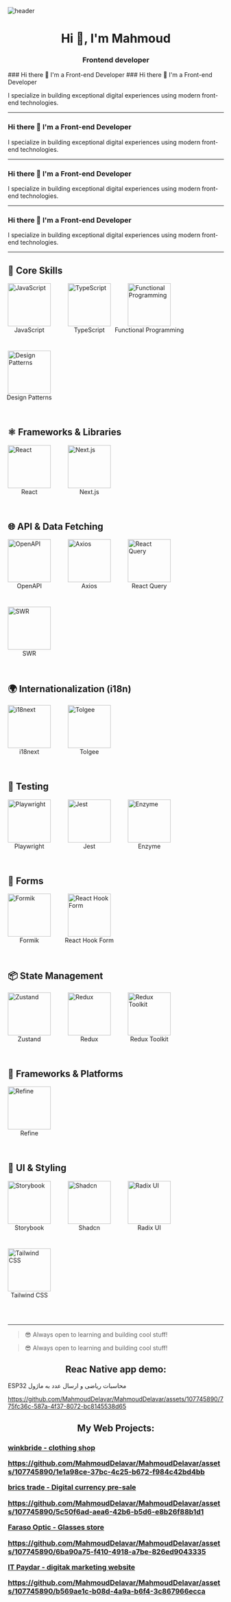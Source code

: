 <img src='https://user-images.githubusercontent.com/80781196/190216139-7697aa5a-c9a0-4bd6-80bf-3aca76a2e1c8.gif' alt='header' />

<h1 align="center">Hi 👋, I'm Mahmoud</h1>
<h3 align="center">Frontend developer</h3>
### Hi there 👋 I'm a Front-end Developer
### Hi there 👋 I'm a Front-end Developer

I specialize in building exceptional digital experiences using modern front-end technologies.

---
### Hi there 👋 I'm a Front-end Developer

I specialize in building exceptional digital experiences using modern front-end technologies.

---
### Hi there 👋 I'm a Front-end Developer

I specialize in building exceptional digital experiences using modern front-end technologies.

---
### Hi there 👋 I'm a Front-end Developer

I specialize in building exceptional digital experiences using modern front-end technologies.

---

## 🧠 Core Skills

<div align="left" style="display: flex; flex-wrap: wrap; gap: 40px; align-items: center; justify-content: flex-start; margin-bottom: 60px;">

  <div style="display: flex; flex-direction: column; align-items: center; width: 100px;">
    <img src="https://img.shields.io/badge/JavaScript-F7DF1E?style=flat&logo=javascript&logoColor=black" width="100" height="100" style="object-fit: contain;" alt="JavaScript" />
    <span style="white-space: nowrap;">JavaScript</span>
  </div>

  <div style="display: flex; flex-direction: column; align-items: center; width: 100px;">
    <img src="https://img.shields.io/badge/TypeScript-3178C6?style=flat&logo=typescript&logoColor=white" width="100" height="100" style="object-fit: contain;" alt="TypeScript" />
    <span style="white-space: nowrap;">TypeScript</span>
  </div>

  <div style="display: flex; flex-direction: column; align-items: center; width: 100px;">
    <img src="https://img.shields.io/badge/Functional%20Programming-000000?style=flat" width="100" height="100" style="object-fit: contain;" alt="Functional Programming" />
    <span style="white-space: nowrap;">Functional Programming</span>
  </div>

  <div style="display: flex; flex-direction: column; align-items: center; width: 100px;">
    <img src="https://img.shields.io/badge/Design%20Patterns-000000?style=flat" width="100" height="100" style="object-fit: contain;" alt="Design Patterns" />
    <span style="white-space: nowrap;">Design Patterns</span>
  </div>

</div>

## ⚛️ Frameworks & Libraries

<div align="left" style="display: flex; flex-wrap: wrap; gap: 40px; align-items: center; justify-content: flex-start; margin-bottom: 60px;">

  <div style="display: flex; flex-direction: column; align-items: center; width: 100px;">
    <img src="https://img.shields.io/badge/React-61DAFB?style=flat&logo=react&logoColor=black" width="100" height="100" style="object-fit: contain;" alt="React" />
    <span style="white-space: nowrap;">React</span>
  </div>

  <div style="display: flex; flex-direction: column; align-items: center; width: 100px;">
    <img src="https://img.shields.io/badge/Next.js-000000?style=flat&logo=nextdotjs&logoColor=white" width="100" height="100" style="object-fit: contain;" alt="Next.js" />
    <span style="white-space: nowrap;">Next.js</span>
  </div>

</div>

## 🌐 API & Data Fetching

<div align="left" style="display: flex; flex-wrap: wrap; gap: 40px; align-items: center; justify-content: flex-start; margin-bottom: 60px;">

  <div style="display: flex; flex-direction: column; align-items: center; width: 100px;">
    <img src="https://img.shields.io/badge/OpenAPI-6BA539?style=flat&logo=openapiinitiative&logoColor=white" width="100" height="100" style="object-fit: contain;" alt="OpenAPI" />
    <span style="white-space: nowrap;">OpenAPI</span>
  </div>

  <div style="display: flex; flex-direction: column; align-items: center; width: 100px;">
    <img src="https://img.shields.io/badge/Axios-5A29E4?style=flat" width="100" height="100" style="object-fit: contain;" alt="Axios" />
    <span style="white-space: nowrap;">Axios</span>
  </div>

  <div style="display: flex; flex-direction: column; align-items: center; width: 100px;">
    <img src="https://img.shields.io/badge/React%20Query-FF4154?style=flat&logo=reactquery&logoColor=white" width="100" height="100" style="object-fit: contain;" alt="React Query" />
    <span style="white-space: nowrap;">React Query</span>
  </div>

  <div style="display: flex; flex-direction: column; align-items: center; width: 100px;">
    <img src="https://img.shields.io/badge/SWR-000000?style=flat" width="100" height="100" style="object-fit: contain;" alt="SWR" />
    <span style="white-space: nowrap;">SWR</span>
  </div>

</div>

## 🌍 Internationalization (i18n)

<div align="left" style="display: flex; flex-wrap: wrap; gap: 40px; align-items: center; justify-content: flex-start; margin-bottom: 60px;">

  <div style="display: flex; flex-direction: column; align-items: center; width: 100px;">
    <img src="https://img.shields.io/badge/i18next-26A69A?style=flat" width="100" height="100" style="object-fit: contain;" alt="i18next" />
    <span style="white-space: nowrap;">i18next</span>
  </div>

  <div style="display: flex; flex-direction: column; align-items: center; width: 100px;">
    <img src="https://img.shields.io/badge/Tolgee-F44E3B?style=flat" width="100" height="100" style="object-fit: contain;" alt="Tolgee" />
    <span style="white-space: nowrap;">Tolgee</span>
  </div>

</div>

## 🧪 Testing

<div align="left" style="display: flex; flex-wrap: wrap; gap: 40px; align-items: center; justify-content: flex-start; margin-bottom: 60px;">

  <div style="display: flex; flex-direction: column; align-items: center; width: 100px;">
    <img src="https://img.shields.io/badge/Playwright-2EAD33?style=flat" width="100" height="100" style="object-fit: contain;" alt="Playwright" />
    <span style="white-space: nowrap;">Playwright</span>
  </div>

  <div style="display: flex; flex-direction: column; align-items: center; width: 100px;">
    <img src="https://img.shields.io/badge/Jest-C21325?style=flat&logo=jest&logoColor=white" width="100" height="100" style="object-fit: contain;" alt="Jest" />
    <span style="white-space: nowrap;">Jest</span>
  </div>

  <div style="display: flex; flex-direction: column; align-items: center; width: 100px;">
    <img src="https://img.shields.io/badge/Enzyme-663399?style=flat" width="100" height="100" style="object-fit: contain;" alt="Enzyme" />
    <span style="white-space: nowrap;">Enzyme</span>
  </div>

</div>

## 🧾 Forms

<div align="left" style="display: flex; flex-wrap: wrap; gap: 40px; align-items: center; justify-content: flex-start; margin-bottom: 60px;">

  <div style="display: flex; flex-direction: column; align-items: center; width: 100px;">
    <img src="https://img.shields.io/badge/Formik-EF6262?style=flat" width="100" height="100" style="object-fit: contain;" alt="Formik" />
    <span style="white-space: nowrap;">Formik</span>
  </div>

  <div style="display: flex; flex-direction: column; align-items: center; width: 100px;">
    <img src="https://img.shields.io/badge/React%20Hook%20Form-EC5990?style=flat" width="100" height="100" style="object-fit: contain;" alt="React Hook Form" />
    <span style="white-space: nowrap;">React Hook Form</span>
  </div>

</div>

## 📦 State Management

<div align="left" style="display: flex; flex-wrap: wrap; gap: 40px; align-items: center; justify-content: flex-start; margin-bottom: 60px;">

  <div style="display: flex; flex-direction: column; align-items: center; width: 100px;">
    <img src="https://img.shields.io/badge/Zustand-000000?style=flat" width="100" height="100" style="object-fit: contain;" alt="Zustand" />
    <span style="white-space: nowrap;">Zustand</span>
  </div>

  <div style="display: flex; flex-direction: column; align-items: center; width: 100px;">
    <img src="https://img.shields.io/badge/Redux-764ABC?style=flat&logo=redux&logoColor=white" width="100" height="100" style="object-fit: contain;" alt="Redux" />
    <span style="white-space: nowrap;">Redux</span>
  </div>

  <div style="display: flex; flex-direction: column; align-items: center; width: 100px;">
    <img src="https://img.shields.io/badge/Redux%20Toolkit-764ABC?style=flat" width="100" height="100" style="object-fit: contain;" alt="Redux Toolkit" />
    <span style="white-space: nowrap;">Redux Toolkit</span>
  </div>

</div>

## 🚀 Frameworks & Platforms

<div align="left" style="display: flex; flex-wrap: wrap; gap: 40px; align-items: center; justify-content: flex-start; margin-bottom: 60px;">

  <div style="display: flex; flex-direction: column; align-items: center; width: 100px;">
    <img src="https://img.shields.io/badge/Refine-6C47FF?style=flat" width="100" height="100" style="object-fit: contain;" alt="Refine" />
    <span style="white-space: nowrap;">Refine</span>
  </div>

</div>

## 🧩 UI & Styling

<div align="left" style="display: flex; flex-wrap: wrap; gap: 40px; align-items: center; justify-content: flex-start; margin-bottom: 60px;">

  <div style="display: flex; flex-direction: column; align-items: center; width: 100px;">
    <img src="https://img.shields.io/badge/Storybook-FF4785?style=flat&logo=storybook&logoColor=white" width="100" height="100" style="object-fit: contain;" alt="Storybook" />
    <span style="white-space: nowrap;">Storybook</span>
  </div>

  <div style="display: flex; flex-direction: column; align-items: center; width: 100px;">
    <img src="https://img.shields.io/badge/Shadcn-000000?style=flat" width="100" height="100" style="object-fit: contain;" alt="Shadcn" />
    <span style="white-space: nowrap;">Shadcn</span>
  </div>

  <div style="display: flex; flex-direction: column; align-items: center; width: 100px;">
    <img src="https://img.shields.io/badge/Radix%20UI-ffffff?style=flat" width="100" height="100" style="object-fit: contain;" alt="Radix UI" />
    <span style="white-space: nowrap;">Radix UI</span>
  </div>

  <div style="display: flex; flex-direction: column; align-items: center; width: 100px;">
    <img src="https://img.shields.io/badge/Tailwind%20CSS-38B2AC?style=flat&logo=tailwindcss&logoColor=white" width="100" height="100" style="object-fit: contain;" alt="Tailwind CSS" />
    <span style="white-space: nowrap;">Tailwind CSS</span>
  </div>

</div>

---

> 😎 Always open to learning and building cool stuff!


> 😎 Always open to learning and building cool stuff!

 <h2 align="center">Reac Native app demo:</h2>
 <p>  ESP32 محاسبات ریاضی  و ارسال عدد به ماژول   </p>
 
 https://github.com/MahmoudDelavar/MahmoudDelavar/assets/107745890/775fc36c-587a-4f37-8072-bc8145538d65

 
 <h2 align="center">My Web Projects:</h2>
 
  <a href='https://winkbride.ir' target="_blank" rel="noreferrer" ><h3 align='left'>winkbride - clothing shop </a>

  https://github.com/MahmoudDelavar/MahmoudDelavar/assets/107745890/1e1a98ce-37bc-4c25-b672-f984c42bd4bb

 <a href='https://bricstrade.net' target="_blank" rel="noreferrer" > brics trade - Digital currency pre-sale</a>
 
 https://github.com/MahmoudDelavar/MahmoudDelavar/assets/107745890/5c50f6ad-aea6-42b6-b5d6-e8b26f88b1d1


 <a href='https://www.farasoooptic.ir' target="_blank" rel="noreferrer" >Faraso Optic - Glasses store </a>
 
 https://github.com/MahmoudDelavar/MahmoudDelavar/assets/107745890/6ba90a75-f410-4918-a7be-826ed9043335

 <a href='https://www.itpaydar.com' target="_blank" rel="noreferrer" >IT Paydar - digitak marketing website </a>
 
 https://github.com/MahmoudDelavar/MahmoudDelavar/assets/107745890/b569ae1c-b08d-4a9a-b6f4-3c867966ecca
